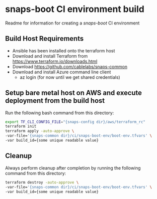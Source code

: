 # snaps-boot CI environment build
Readme for information for creating a _snaps-boot_ CI environment

## Build Host Requirements
- Ansible has been installed onto the terraform host
- Download and install Terraform from <https://www.terraform.io/downloads.html>
- Download https://github.com/cablelabs/snaps-common
- Download and install Azure command line client
    - az login (for now until we get shared credentials) 

## Setup bare metal host on AWS and execute deployment from the build host
Run the following bash command from this directory:
```bash
export TF_CLI_CONFIG_FILE="{snaps-config dir}/aws/terraform_rc"
terraform init
terraform apply -auto-approve \
-var-file='{snaps-common dir}/ci/snaps-boot-env/boot-env.tfvars' \
-var build_id={some unique readable value}
```

## Cleanup
Always perform cleanup after completion by running the following command from this directory:
```bash
terraform destroy -auto-approve \
-var-file='{snaps-common dir}/ci/snaps-boot-env/boot-env.tfvars' \
-var build_id={some unique readable value}
```
